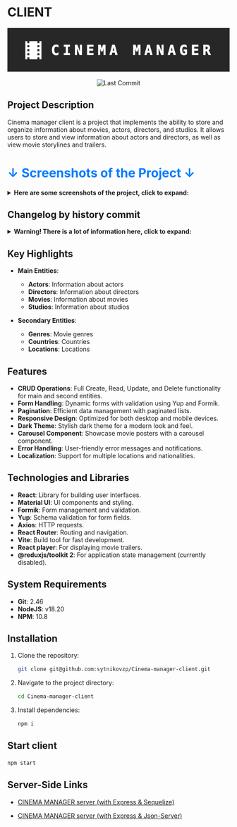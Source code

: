 # CLIENT

<p align="center">
  <img src="./screenshots/logo.png" alt="Cinema Manager Logo">
</p>

<p align="center">
  <img src="https://img.shields.io/github/last-commit/sytnikovzp/Cinema-manager-client" alt="Last Commit">
</p>

## Project Description

Cinema manager client is a project that implements the ability to store and organize information about movies, actors, directors, and studios. It allows users to store and view information about actors and directors, as well as view movie storylines and trailers.

<h1 style="color: #007bff;">↓ Screenshots of the Project ↓</h1>

<details>
  <summary><strong>Here are some screenshots of the project, click to expand:</strong></summary>
  
![Home page (white theme)](./screenshots/2.jpg)

![Home page](./screenshots/1.jpg)

![Actor list](./screenshots/3.jpg)

![Actor item](./screenshots/4.jpg)

![Movie list](./screenshots/5.jpg)

![Movie item](./screenshots/6.jpg)

![Movie item (trailer)](./screenshots/7.jpg)

![Movie form (stepper)](./screenshots/8.jpg)

![Movie form (fieldArray & autocomplete)](./screenshots/9.jpg)

![Movie form (fieldArray & autocomplete)](./screenshots/10.jpg)

![Movie form (movie storyline)](./screenshots/11.jpg)

![Actor form (datepicker)](./screenshots/12.jpg)

![Director form (datepicker)](./screenshots/13.jpg)

![Service entities list (with Tabs)](./screenshots/14.jpg)

![Service entities list (with Tabs)](./screenshots/15.jpg)

![Adaptivity (mobile view)](./screenshots/mobile.jpg)

![Adaptivity (tablet view)](./screenshots/tablet.jpg)

</details>

## Changelog by history commit

<details>
  <summary><strong>Warning! There is a lot of information here, click to expand:</strong></summary>

### August 2024

- **Aug 13**:

  - Fixed README
  - Added screenshots & updated README.md
  - Removed 'concurrently' from project
  - Updated information in package.json
  - Moved validation schemas to itemService.js
  - Added 'createdAt' & 'updatedAt' to main \*Item components

- **Aug 12**:

  - Added validation messages in \*Form components
  - Replaced 'unknown Country' with 'unknown nationality'
  - In StudiosItem, displayed Country next to Location if specified
  - Fixed 'formattedActors', 'formattedDirectors' & 'formattedStudios' function
  - Fixed MoviesForm (fixed get unique option in autocomplete)
  - Fixed FieldArrayAutocompleteField hook

- **Aug 11**:

  - Fixed error message handling
  - Updated eslint & eslint.config.js
  - Updated all dependencies in project to latest
  - Replaced usePaginatedData with useFetchData in \*Form components

- **Aug 10**:

  - Fixed formatted*Entity* in \*Item components
  - Created hook useFetchData
  - Fixed formatDate function

- **Aug 8**:

  - Optimizing ServicesList components
  - Fixed router paths for Service (Genre, Country & Location)
  - Created Services List & Forms
  - Сannot select a death date earlier than birth date

- **Aug 7**:

  - fieldArray no longer sends empty lines to the server
  - Renamed 'GroupedAutocompleteField' to 'FieldArrayAutocompleteField'
  - Created GroupedAutocompleteField component and used this in \*Form components
  - Created BasicAutocompleteField component and used this in \*Form components
  - Refactoring MoviesForm (remove duplicated code)
  - Reading Genres, Countries & Locations from database
  - Created Genre, Country & Location ...Service.js
  - Replacing absolute paths to entities with variables
  - NavBar is shown and hidden by clicking on the Header (Cinema) on mobile devices
  - Fixed errors in ThemeContext
  - Created ThemeContext
  - Fixed adaptivity for mobile devices (Layout)
  - Refactoring \*List & HomePage components: move Skeleton to skeletonService component

- **Aug 6**:

  - Added 'Skeleton' to \*Item components
  - Fixed errors (redirect after create/update) in \*Form components
  - Refactoring MoviesForm to works without redux state
  - Refactoring all components (Movies) as Actors components
  - Except MoviesForm component
  - Fixed display movie array in \*Item components
  - Renamed function 'onItemDelete' to 'on*Entity*Delete'
  - Refactoring all components (Studios) as Actors components
  - Refactoring all components (Directors) as Actors components
  - Send Actor biography information to 'ActorsBiography' via props
  - Renamed '\_SLICE_NAME' to '\_ENTITY_NAME'
  - Refactoring ActorsItem & ActorsBiography components to works without redux state
  - Refactoring HomePage with SnackbarContext
  - Created SnackbarContext & SnackbarComponent

- **Aug 5**:

  - Fixed errors in ActorsForm component
  - Refactoring ActorsForm to works without redux state
  - Refactoring ActorsList with actorService.js
  - Moved 'useEffect' from App to Entities root components
  - Show error.message in snackbar if error
  - Refactoring HomePage to works without redux state
  - Refactoring MoviesList to works without redux state
  - Refactoring StudiosList to works without redux state
  - Refactoring DirectorsList to works without redux state
  - Added ACTORS_SLICE_NAME to ActorsList component
  - Fixed pagination in ActorsList component

- **Aug 4**:

  - Refactoring ActorsList to works without redux state

- **Aug 3**:

  - Removed 'reverse data in state' for all entities

- **Aug 2**:

  - The client part is separated from the
    [json-server](https://github.com/sytnikovzp/Cinema-manager-json-server)

### July 2024

- **Jul 12**:

  - 'Cinema manager' in Header component links to '/'
  - Only Movies with posters are displayed on the main page
  - Removed routes for json-server

- **Jul 11**:

  - Added routes '/api' to json-server
  - Fixed BASE_URL: Added HTTPS

- **Jul 8**:

  - FieldArray (with autocomplete): Selected items cannot be selected again in another dropdown list
  - Replacing ternary operators with logical OR

- **Jul 7**:

  - Fixed 'filtered\*entity_name\*List' function in MoviesItem component

- **Jul 6**:

  - Hides the 'paper' component (in *list or *item components) when the form-service is displayed
  - Fixed 'height' property in scrollListBoxStyle
  - Added 'edit' route to root components of entities + CinemaService
  - Fixed services files

- **Jul 5**:

  - Added 'Skeleton' component to HomePage
  - Moved 'useEffect' (getAll\*entity_name\*) to root App component
  - Show last 15 Movies at HomePage carousel
  - Added content to the site again...

- **Jul 3**:

  - Set 8 items on screen a 'Xl' display resolution
  - In MoviesItem component the Actors & Directors & Studios are clickable
  - In StudiosItem component the Movies are clickable
  - Changed title on button from 'Go back' to 'To \*entity_name\*'
  - In DirectorsItem component the Movies are clickable
  - In ActorsItem component the Movies are clickable
  - Added threshold restrictions for dates in DatePicker (\*form components)
  - Reverse last 7 movie at HomePage
  - Added 'calculateAge' function to ActorsItem&DirectorsItem
  - Added content to site...

- **Jul 2**:

  - Moving the custom hook 'useItemsPerPage' into a separate file
  - Added pagination to StudiosList with hook 'useItemsPerPage'
  - Added pagination to MoviesList with hook 'useItemsPerPage'
  - Added pagination to DirectorsList with hook 'useItemsPerPage'
  - Added 'useItemsPerPage' hook to determine the number of items per page depending on screen resolution
  - Added pagination to DirectorsList
  - All \*list components show new elements first
  - Replaced 'select' Actors&Directors&Studios with 'Autocomplete with group' in MoviesForm
  - Replaced 'select' Genre with 'Autocomplete' in MoviesForm
  - Replaced 'select' Location with 'Autocomplete' in StudiosForm
  - Replaced 'select' nationality with 'Autocomplete' in DirectorsForm
  - Replaced 'select' nationality with 'Autocomplete' in ActorsForm

### June 2024

- **Jun 28**:

  - Poster at HomePage are clickable
  - Fixed 'carouselStyles' in styleService
  - Display last seven Movies poster at HomePage
  - Added sort 'options' function in 'select`s' to ActorsForm & DirectorsForm & StudiosForm
  - Added sort 'options' function in 'select`s' in MoviesForm
  - Replaced 'Great Britain' with 'Great Britain (England)' in db.json
  - Added info in db.json from Yan's 'Cinema' DB dump

- **Jun 24**:

  - Replaced 'image' with 'photo' name field in Actors&Directors components
  - Refactoring 'formatDate' function in Actors&Directors \*items components
  - Set stepper to 'horizontal' in MoviesForm component
  - Moved 'stack buttor' to 'StepContent' block
  - Set stepper to 'vertical' in MoviesForm component
  - Fixed 'reset' button in MoviesForm component
  - Added 'clearable' properties to DatePicker in MoviesForm & StudiosForm
  - Fixed export Layout component (fix apply theme in App.jsx)

- **Jun 23**:

  - Removed unused dependencies
  - Updated dependencies: Vite 5.3
  - Updated all dev dependencies
  - Updated all usually dependencies

- **Jun 22**:

  - Added 'formatDate' function in Actors&Directors \*item components
  - Added 'death date' to Actors&Directors
  - Created stackButtonFormStyle in styleService.js
  - Added button 'Add \*\*\*' to fieldArray in MoviesForm component
  - Replaced 'goBack' buttor with 'return' buttor in \*form components
  - Filling the db.json: filling with information about Studios, Directors, Actors and films
  - Removed fieldArray 'Movies' from Actors&Directors&Studios \*form components

- **Jun 21**:

  - Removed 'Movies' array from db.json in Actors&Directors&Studios entity
  - Added filteredMoviesList function to Actors&Directors&Studios items components
  - Fixed Divider in MoviesItem component
  - Renamed 'StudiosGenInfo' component to 'StudiosAbout'
  - Renamed tabs in \*item components
  - Set minRows & maxRows to storyLine input in MoviesForm component
  - It is forbidden to proceed to the next step in Stepper if the required fields are not filled in (MoviesForm)

- **Jun 19**:

  - Fixed data in db.json
  - Fixed 'paddingRight' in \*item components
  - Filling the db.json: filling with information about Studios, Directors, Actors and films
  - Fixed button in MoviesForm component
  - Added MUI Stepper component to MoviesForm component
  - Fixed 'useEffect' (snackbar) in \*item components
  - Replaced the 'textField' with 'select' in the 'fields array' in MoviesForm component

- **Jun 18**:

  - Added 'Skeleton' component to MoviesList component
  - Added 'Skeleton' component to StudiosList component
  - Added 'Skeleton' component to DirectorsList component
  - Added 'Skeleton' component to ActorsList component
  - Fixed error message in 'setError' reducer-service.js
  - Added a more informative error status to the slices in case of 'errors'
  - Refactoring StudiosForm as MovieForm component
  - Created 'saveButtonFormStyle' in styleService.js
  - Added Locations to constants.js
  - Refactoring DirectorsForm as MovieForm component
  - Refactoring ActorsForm as MovieForm component
  - Added nationalities to constants.js
  - Changed the display order of buttons in MoviesForm component
  - Added 'controls' param to playerVars in MoviesPlayer component
  - A 'Clear field' button has been added to textfield in MoviesForm component
  - 'Genre' field and 'year' field on one line in MoviesForm component

- **Jun 17**:

  - Set type select for 'Genre' in MoviesForm component
  - Added array of Genres to constants
  - Fixed 'Box' height in *list & *item components
  - Fixed styles in MoviesPlayer component
  - Replaced 'about of' with 'about the' in \*item components
  - Added general information about the Studios in db.json
  - Refactoring the StudiosItem component as an ActorItem
  - Fixed StudiosGenInfo component
  - Created StudiosGenInfo component
  - Added 'genInfo' field to StudiosForm component
  - Added Directors biography in db.json
  - Refactoring the DirectorsItem component as an ActorItem
  - Created DirectorsBiography component
  - Added 'biography' field to DirectorsForm component
  - Replacing the ternary operator with a logical 'or' in ActorsList component
  - Added Actors biography in db.json
  - Refactoring design of ActorsItem & ActorsBiography components
  - Refactoring design of MoviesItem component
  - Added storylines for Movies in db.json
  - Created 'textIndentStyle' in styleService.js & apply it to storyline in MoviesItem component
  - Added textfield 'storyline' to MoviesForm and display it in MoviesItem component
  - Fixed tab view in ActorsItem & ActorsBiography components
  - Defined textfield Biography as multiline component

- **Jun 16**:

  - Added field 'Biography' to ActorsForm component
  - Created ActorsBiography component
  - Added MUI Tabs to ActorItem component
  - Added 'origin' properties to playerVars in MoviesPlayer component
  - Separated 'scrollBoxStyle' to 'scrollListBoxStyle' & 'scrollMovieBoxStyle'
  - Added MUI Tabs to MoviesItem component
  - Setting up a react-player component
  - Changed scrollBoxStyle height to '70vh'
  - Set Typography variant='h5' to Title/FullName in \*item components

- **Jun 15**:

  - Created 'playerStyle' in styleService.js
  - Installed 'react-player' & create MoviesPlayer component
  - Added trailer URL to all Movies (db.json)
  - Added 'Trailer URL' to MoviesForm component
  - Added ternary operator to display fullname/title 'Unknown' in \*list components if empty value
  - Added ternary operator to display fullname/title 'Unknown' in \*item components if empty value
  - Removed ID button 'id=goBack-btn' from \*item components
  - Added 'Added Studio' button to StudiosItem component
  - Added 'Added Movie' button to MoviesItem component
  - Added 'Added Director' button to DirectorsItem component
  - Added 'Added Actor' button to ActorsItem component
  - Fixed 'Genre' field in MoviesForm
  - Moved 'useEffect' from other components to root component Studios
  - Moved 'useEffect' from other components to root component Movies
  - Moved 'useEffect' from other components to root component Directors
  - Moved 'useEffect' from other components to root component Actors

- **Jun 14**:

  - Uncomment 'open' parameter in vite.config.js

- **Jun 13**:

  - Reorganized styleService.js file
  - Created 'scrollBoxStyle' in styleService.js
  - Created 'itemComponentBoxThirdStyle' in styleService.js
  - Created 'itemComponentBoxSecondaryStyle' in styleService.js
  - Created 'itemComponentBoxMainStyle' in styleService.js
  - Replaced 'styte' to 'sx' in all form components
  - Created 'fieldArrayStyle' in styleService.js
  - Created 'formStyle' in styleService.js
  - Created 'rootComponentPaperStyle' in styleService.js
  - Changed icon in button 'Added movie/Studio' in MoviesList & StudiosList components
  - Changed image 'No poster avaible' in MoviesItem component
  - Added divider component to Actor/Director/Movie/Studio items components
  - Added divider component to Actor/Director/Movie/Studio lists components

- **Jun 12**:

  - Added 'Number' fix to all forms
  - Fixed data in db.json
  - Refactoring Movies, MoviesForm, MoviesItem & MoviesList components
  - Refactoring Studios, StudiosForm, StudiosItem & StudiosList components
  - Refactoring DirectorsForm components
  - Fixed 'goBack' function in ActorsForm
  - Added rounding of fieldset and legend presented as typography
  - Added fieldset & legend to ActorsForm
  - Refactoring Directors, DirectorsForm, DirectorsItem & DirectorsList components
  - Updated Directors, Movies & Studios slices
  - Added hook 'useSnackbar' to ActorsItem & add resetStatus function
  - Created hook 'useSnackbar' & use it in ActorsList component
  - Replacing MUIAlert with a Alert
  - Align a FieldArray items to its full width in ActorsForm
  - Added ternary operator to display information about an Actor
  - Fixed navigate button in ActorsForm, ActorsItem, ActorsList components
  - Added FieldArray to ActorsForm
  - Fixed DatePicker in ActorsForm
  - Fixed ActorsForm with formik
  - Fixed 'Edit' button to ActorsItem

- **Jun 9**:

  - Added 'Edit' button to ActorsItem
  - Added ListItemButton to ActorsList

- **Jun 8**:

  - Added stack to edit&delete icon
  - Refactor ActorsList with Link component
  - Moved Added button & state from root Actors to ActorsList

- **Jun 5**:

  - Added Number() to entities id
  - Fixed id in ActorsForm component
  - Fixed id entities in routers (Actors & Directors & Movies & Studios)
  - Updated Studios & StudiosItem & StudiosList components
  - Updated Movies & MoviesItem & MoviesList components
  - Updated Directors & DirectorsItem & DirectorsList components
  - Updated director & movie & studio slices
  - Fixed form in ActorsForm component
  - setStatus 'null' instead of 'pending'
  - Removed selectActor, addNewActor reducers from actorsSlice
  - Removed createEmptyActor from actorsSlice
  - Removed currentContact & getActorById from actorsSlice
  - Fixed button in ActorsForm
  - Fixed ListItem margin in ActorsList component
  - Fixed ActorsList component (onItemEdit function)
  - Fixed ActorsItem component
  - Fixed ActorsList component
  - Fixed delete function in ActorsList component
  - Fixed Actors component
  - Added concurrently to project (needed to run on my server!)
  - Test deploy to my server
  - Changed favicon image
  - Deploy 'pattern' from Actors component to Directors, Movies, Studios components
  - Added primitive form to ActorsForm component

- **Jun 4**:

  - Theme state is stored in the browser localStorage
  - Fixed errors (get**\*\***ById.fulfilled) in slices
  - Added settings for server

- **Jun 3**:

  - Added edit icon to Actors item
  - Removed from ActorsItem component unnecessary tags
  - Set ActorsList item color to text.primary
  - Added visual formatting for the ActorsItem component
  - Refactoring ActorsItem components
  - Refactoring ActorsList components
  - Fixed scroll in ActorsList component
  - Added Actor list & Actor list item to ActorsList & ActorsItem components
  - Changed background color for light & dark theme in Layout component
  - Fixed theme.palette.grey for dark theme in Footer component
  - Fixed routes in App component
  - Added listItemTextStyle to ListItem in NavBar
  - Added Paper & Box to CinemaService component
  - Added Box to NavBar component
  - Added menu to NavBar component
  - The Layout component takes up the full height of the visible area
  - Added footer to Footer component
  - Added dark mode switchable by button in Header

- **Jun 2**:

  - Removed dark theme
  - Set dark theme to App
  - Added App Bar to Header component
  - Added stopAutoPlayOnHover prop to Carousel
  - Renamed style 'Caroucel' by 'Carousel'
  - Refactorind initialStates by db.json structure
  - Added separator to import block
  - Fixed work poster carousel
  - Added open option to server object (vite.config.js)
  - Replacing poster URLs with new ones

- **Jun 1**:
  - Created slice for Movies
  - Created slice for Studios
  - Created slice for Directors
  - Created slices for Actors
  - Added store provider to Main component

### May 2024

- **May 26**:
  - Created empty store
  - Implement HomePage & Carousel
  - Implement CinemaService
  - Created main components
  - Installed main dependencies
  - Initial commit

</details>

## Key Highlights

- **Main Entities**:

  - **Actors**: Information about actors
  - **Directors**: Information about directors
  - **Movies**: Information about movies
  - **Studios**: Information about studios

- **Secondary Entities**:

  - **Genres**: Movie genres
  - **Countries**: Countries
  - **Locations**: Locations

## Features

- **CRUD Operations**: Full Create, Read, Update, and Delete functionality for main and second entities.
- **Form Handling**: Dynamic forms with validation using Yup and Formik.
- **Pagination**: Efficient data management with paginated lists.
- **Responsive Design**: Optimized for both desktop and mobile devices.
- **Dark Theme**: Stylish dark theme for a modern look and feel.
- **Carousel Component**: Showcase movie posters with a carousel component.
- **Error Handling**: User-friendly error messages and notifications.
- **Localization**: Support for multiple locations and nationalities.

## Technologies and Libraries

- **React**: Library for building user interfaces.
- **Material UI**: UI components and styling.
- **Formik**: Form management and validation.
- **Yup**: Schema validation for form fields.
- **Axios**: HTTP requests.
- **React Router**: Routing and navigation.
- **Vite**: Build tool for fast development.
- **React player**: For displaying movie trailers.
- **@reduxjs/toolkit 2**: For application state management (currently disabled).

## System Requirements

- **Git**: 2.46
- **NodeJS**: v18.20
- **NPM**: 10.8

## Installation

1. Clone the repository:
   ```bash
   git clone git@github.com:sytnikovzp/Cinema-manager-client.git
   ```
2. Navigate to the project directory:
   ```bash
   cd Cinema-manager-client
   ```
3. Install dependencies:

   ```bash
   npm i
   ```

## Start client

```bash
npm start
```

## Server-Side Links

- [CINEMA MANAGER server (with Express & Sequelize)](https://github.com/sytnikovzp/Cinema-manager-server)

- [CINEMA MANAGER server (with Express & Json-Server)](https://github.com/sytnikovzp/Cinema-manager-json-server)
